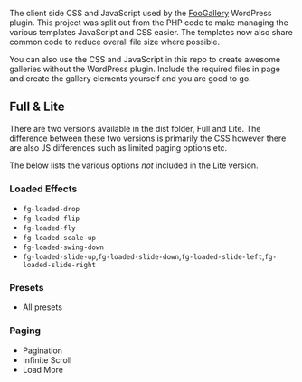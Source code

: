 The client side CSS and JavaScript used by the [FooGallery](https://github.com/fooplugins/foogallery) WordPress plugin. This project was split out from the PHP code to make managing the various templates JavaScript and CSS easier. The templates now also share common code to reduce overall file size where possible.

You can also use the CSS and JavaScript in this repo to create awesome galleries without the WordPress plugin. Include the required files in page and create the gallery elements yourself and you are good to go.

## Full & Lite

There are two versions available in the dist folder, Full and Lite. The difference between these two versions is primarily the CSS however there are also JS differences such as limited paging options etc.

The below lists the various options *not* included in the Lite version.

### Loaded Effects

* `fg-loaded-drop`
* `fg-loaded-flip`
* `fg-loaded-fly`
* `fg-loaded-scale-up`
* `fg-loaded-swing-down`
* `fg-loaded-slide-up`,`fg-loaded-slide-down`,`fg-loaded-slide-left`,`fg-loaded-slide-right`

### Presets

* All presets

### Paging

* Pagination
* Infinite Scroll
* Load More
